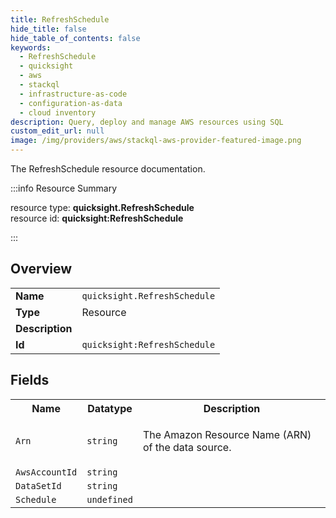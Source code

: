 ```yaml
---
title: RefreshSchedule
hide_title: false
hide_table_of_contents: false
keywords:
  - RefreshSchedule
  - quicksight
  - aws
  - stackql
  - infrastructure-as-code
  - configuration-as-data
  - cloud inventory
description: Query, deploy and manage AWS resources using SQL
custom_edit_url: null
image: /img/providers/aws/stackql-aws-provider-featured-image.png
---
```

The RefreshSchedule resource documentation.

:::info Resource Summary

<div class="row">
<div class="providerDocColumn">
<span>resource type:&nbsp;<b>quicksight.RefreshSchedule</b></span><br />
<span>resource id:&nbsp;<b>quicksight:RefreshSchedule</b></span><br />
</div>
</div>

:::

## Overview
<table><tbody>
<tr><td><b>Name</b></td><td><code>quicksight.RefreshSchedule</code></td></tr>
<tr><td><b>Type</b></td><td>Resource</td></tr>
<tr><td><b>Description</b></td><td></td></tr>
<tr><td><b>Id</b></td><td><code>quicksight:RefreshSchedule</code></td></tr>
</tbody></table>

## Fields
<table><tbody>
<tr><th>Name</th><th>Datatype</th><th>Description</th></tr>
<tr><td><code>Arn</code></td><td><code>string</code></td><td><p>The Amazon Resource Name (ARN) of the data source.</p></td></tr><tr><td><code>AwsAccountId</code></td><td><code>string</code></td><td></td></tr><tr><td><code>DataSetId</code></td><td><code>string</code></td><td></td></tr><tr><td><code>Schedule</code></td><td><code>undefined</code></td><td></td></tr>
</tbody></table>